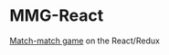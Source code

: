 # MMG-React
[Match-match game](https://github.com/a-lika/Match-match-game/ "Link to the native repository") on the React/Redux
